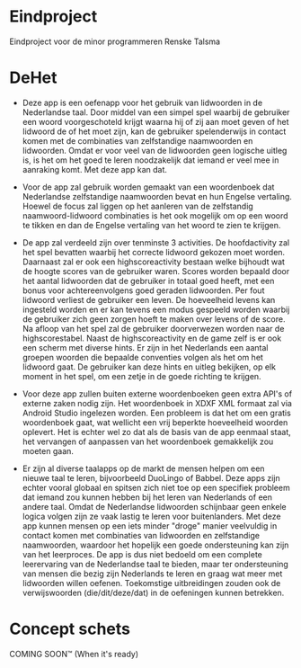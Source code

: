 # Eindproject
Eindproject voor de minor programmeren
Renske Talsma 

# DeHet

* Deze app is een oefenapp voor het gebruik van lidwoorden in de Nederlandse taal. Door middel van een simpel spel waarbij de gebruiker een woord voorgeschoteld krijgt waarna hij of zij aan moet geven of het lidwoord de of het moet zijn, kan de gebruiker spelenderwijs in contact komen met de combinaties van zelfstandige naamwoorden en lidwoorden. Omdat er voor veel van de lidwoorden geen logische uitleg is, is het om het goed te leren noodzakelijk dat iemand er veel mee in aanraking komt. Met deze app kan dat. 

* Voor de app zal gebruik worden gemaakt van een woordenboek dat Nederlandse zelfstandige naamwoorden bevat en hun Engelse vertaling. Hoewel de focus zal liggen op het aanleren van de zelfstandig naamwoord-lidwoord combinaties is het ook mogelijk om op een woord te tikken en dan de Engelse vertaling van het woord te zien te krijgen. 

* De app zal verdeeld zijn over tenminste 3 activities. De hoofdactivity zal het spel bevatten waarbij het correcte lidwoord gekozen moet worden. Daarnaast zal er ook een highscoreactivity bestaan welke bijhoudt wat de hoogte scores van de gebruiker waren. Scores worden bepaald door het aantal lidwoorden dat de gebruiker in totaal goed heeft, met een bonus voor achtereenvolgens goed geraden lidwoorden. Per fout lidwoord verliest de gebruiker een leven. De hoeveelheid levens kan ingesteld worden en er kan tevens een modus gespeeld worden waarbij de gebruiker zich geen zorgen hoeft te maken over levens of de score. Na afloop van het spel zal de gebruiker doorverwezen worden naar de highscorestabel.
 Naast de highscoreactivity en de game zelf is er ook een scherm met diverse hints. Er zijn in het Nederlands een aantal groepen woorden die bepaalde conventies volgen als het om het lidwoord gaat. De gebruiker kan deze hints en uitleg bekijken, op elk moment in het spel, om een zetje in de goede richting te krijgen.

* Voor deze app zullen buiten externe woordenboeken geen extra API's of externe zaken nodig zijn. Het woordenboek in XDXF XML formaat zal via Android Studio ingelezen worden. Een probleem is dat het om een gratis woordenboek gaat, wat wellicht een vrij beperkte hoeveelheid woorden oplevert. Het is echter wel zo dat als de basis van de app eenmaal staat, het vervangen of aanpassen van het woordenboek gemakkelijk zou moeten gaan. 

* Er zijn al diverse taalapps op de markt de mensen helpen om een nieuwe taal te leren, bijvoorbeeld DuoLingo of Babbel. Deze apps zijn echter vooral globaal en spitsen zich niet toe op een specifiek probleem dat iemand zou kunnen hebben bij het leren van Nederlands of een andere taal. Omdat de Nederlandse lidwoorden schijnbaar geen enkele logica volgen zijn ze vaak lastig te leren voor buitenlanders. Met deze app kunnen mensen op een iets minder "droge" manier veelvuldig in contact komen met combinaties van lidwoorden en zelfstandige naamwoorden, waardoor het hopelijk een goede ondersteuning kan zijn van het leerproces.  De app is dus niet bedoeld om een complete leerervaring van de Nederlandse taal te bieden, maar ter ondersteuning van mensen die bezig zijn Nederlands te leren en graag wat meer met lidwoorden willen oefenen. Toekomstige uitbreidingen zouden ook de verwijswoorden (die/dit/deze/dat) in de oefeningen kunnen betrekken. 


# Concept schets
COMING SOON™ (When it's ready)



